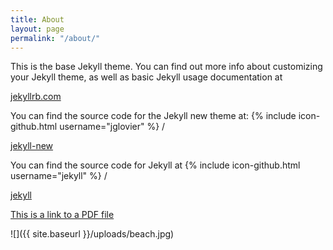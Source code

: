 ```yaml
---
title: About
layout: page
permalink: "/about/"
---
```



This is the base Jekyll theme. You can find out more info about customizing your Jekyll theme, as well as basic Jekyll usage documentation at

<a href="http://jekyllrb.com/">jekyllrb.com</a>

You can find the source code for the Jekyll new theme at:
{% include icon-github.html username="jglovier" %} /

<a href="https://github.com/jglovier/jekyll-new">jekyll-new</a>

You can find the source code for Jekyll at
{% include icon-github.html username="jekyll" %} /

<a href="https://github.com/jekyll/jekyll">jekyll</a>

<a href="{{ site.baseurl }}/uploads/adroll-state-of-performance-marketing-17.pdf">This is a link to a PDF file</a>

![]({{ site.baseurl }}/uploads/beach.jpg)

